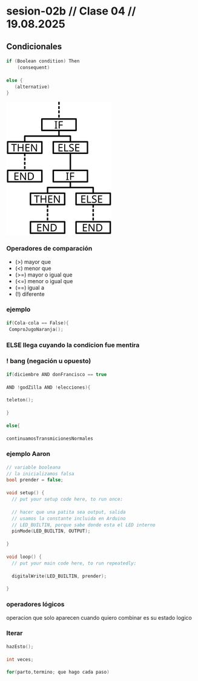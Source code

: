 # sesion-02b // Clase 04 // 19.08.2025

## Condicionales


```cpp
if (Boolean condition) Then
    (consequent)

else {
   (alternative)
}
```

![diagrama](./imagenes/diagrama.png)

### Operadores de comparación

- (>) mayor que
- (<) menor que
- (>=) mayor o igual que
- (<=) menor o igual que
- (==) igual a
- (!) diferente

### ejemplo

```cpp
if(Cola-cola == False){
 ComproJugoNaranja();
```

### ELSE llega cuyando la condicion fue mentira

### ! bang (negación u opuesto)

```cpp
if(diciembre AND donFrancisco == true

AND !godZilla AND !elecciones){

teleton();

}

else{

continuamosTransmicionesNormales
```

### ejemplo Aaron

```cpp
// variable booleana
// la inicializamos falsa
bool prender = false;

void setup() {
  // put your setup code here, to run once:

  // hacer que una patita sea output, salida
  // usamos la constante incluida en Arduino
  // LED_BUILTIN, porque sabe donde esta el LED interno
  pinMode(LED_BUILTIN, OUTPUT);

}

void loop() {
  // put your main code here, to run repeatedly:

  digitalWrite(LED_BUILTIN, prender);

}
```

### operadores lógicos

operacion que solo aparecen cuando quiero combinar es su estado logico

### Iterar

```cpp
hazEsto();

int veces;

for(parto,termino; que hago cada paso)
```
